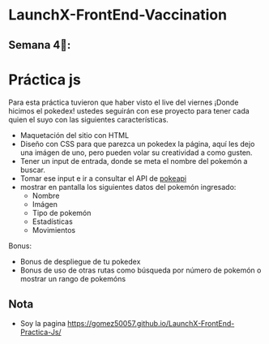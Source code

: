 # LaunchX-FrontEnd-Vaccination
## Semana 4🚀:

# Práctica js

Para esta práctica tuvieron que haber visto el live del viernes ¡Donde hicimos el pokedex! 
ustedes seguirán con ese proyecto para tener cada quien el suyo con las siguientes características.

- Maquetación del sitio con HTML
- Diseño con CSS para que parezca un pokedex la página, aquí les dejo una imágen de uno, pero pueden volar su creatividad a como gusten. 
- Tener un input de entrada, donde se meta el nombre del pokemón a buscar.
- Tomar ese input e ir a consultar el API de [pokeapi](https://pokeapi.co/)
- mostrar en pantalla los siguientes datos del pokemón ingresado:
    - Nombre
    - Imágen
    - Tipo de pokemón
    - Estadísticas
    - Movimientos

Bonus:
- Bonus de despliegue de tu pokedex
- Bonus de uso de otras rutas como búsqueda por número de pokemón o mostrar un rango de pokemóns

## Nota

- Soy la pagina https://gomez50057.github.io/LaunchX-FrontEnd-Practica-Js/

